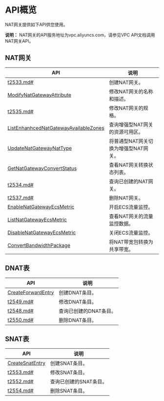# API概览

NAT网关提供如下API供您使用。

**说明：** NAT网关的API服务地址为vpc.aliyuncs.com，请参见VPC API文档调用NAT网关API。

## NAT网关

|API|说明|
|---|--|
|[t2533.md\#](/cn.zh-CN/API参考/NAT网关/CreateNatGateway.md)|创建NAT网关。|
|[ModifyNatGatewayAttribute](/cn.zh-CN/API参考/NAT网关/ModifyNatGatewayAttribute.md)|修改NAT网关的名称和描述。|
|[t2535.md\#](/cn.zh-CN/API参考/NAT网关/ModifyNatGatewaySpec.md)|修改NAT网关的规格。|
|[ListEnhanhcedNatGatewayAvailableZones](/cn.zh-CN/API参考/NAT网关/ListEnhanhcedNatGatewayAvailableZones.md)|查询增强型NAT网关的资源可用区。|
|[UpdateNatGatewayNatType](/cn.zh-CN/API参考/NAT网关/UpdateNatGatewayNatType.md)|将普通型NAT网关切换为增强型NAT网关。|
|[GetNatGatewayConvertStatus](/cn.zh-CN/API参考/NAT网关/GetNatGatewayConvertStatus.md)|查看NAT网关转换状态列表。|
|[t2534.md\#](/cn.zh-CN/API参考/NAT网关/DescribeNatGateways.md)|查询已创建的NAT网关。|
|[t2537.md\#](/cn.zh-CN/API参考/NAT网关/DeleteNatGateway.md)|删除NAT网关。|
|[EnableNatGatewayEcsMetric](/cn.zh-CN/API参考/NAT网关/EnableNatGatewayEcsMetric.md)|开启ECS流量监控。|
|[ListNatGatewayEcsMetric](/cn.zh-CN/API参考/NAT网关/ListNatGatewayEcsMetric.md)|查看NAT网关的流量监控数据。|
|[DisableNatGatewayEcsMetric](/cn.zh-CN/API参考/NAT网关/DisableNatGatewayEcsMetric.md)|关闭ECS流量监控。|
|[ConvertBandwidthPackage](/cn.zh-CN/API参考/NAT网关/ConvertBandwidthPackage.md)|将NAT带宽包转换为共享带宽。|

## DNAT表

|API|说明|
|---|--|
|[CreateForwardEntry](/cn.zh-CN/API参考/NAT网关/CreateForwardEntry.md)|创建DNAT条目。|
|[t2549.md\#](/cn.zh-CN/API参考/NAT网关/ModifyForwardEntry.md)|修改DNAT条目。|
|[t2548.md\#](/cn.zh-CN/API参考/NAT网关/DescribeForwardTableEntries.md)|查询已创建的DNAT条目。|
|[t2550.md\#](/cn.zh-CN/API参考/NAT网关/DeleteForwardEntry.md)|删除DNAT条目。|

## SNAT表

|API|说明|
|---|--|
|[CreateSnatEntry](/cn.zh-CN/API参考/NAT网关/CreateSnatEntry.md)|创建SNAT条目。|
|[t2553.md\#](/cn.zh-CN/API参考/NAT网关/ModifySnatEntry.md)|修改SNAT条目。|
|[t2552.md\#](/cn.zh-CN/API参考/NAT网关/DescribeSnatTableEntries.md)|查询已创建的SNAT条目。|
|[t2554.md\#](/cn.zh-CN/API参考/NAT网关/DeleteSnatEntry.md)|删除SNAT条目。|

